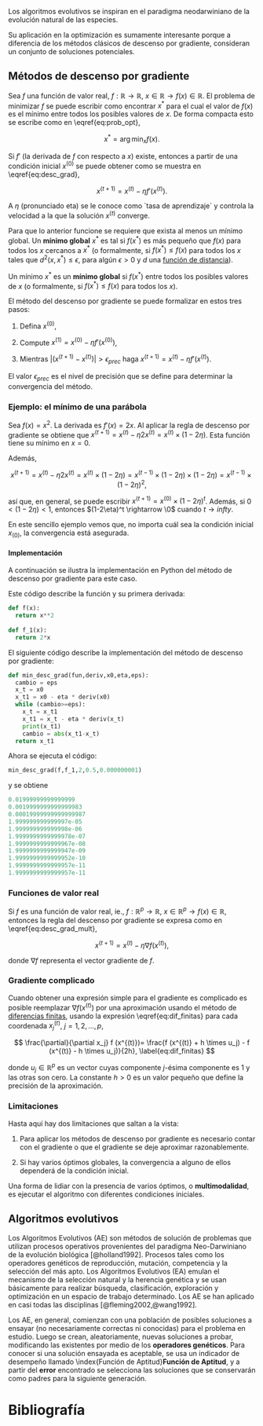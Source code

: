 Los algoritmos evolutivos se inspiran en el paradigma neodarwiniano de la evolución natural de las especies.

Su aplicación en la optimización es sumamente interesante porque a diferencia de los métodos clásicos de descenso por gradiente, consideran un conjunto de soluciones potenciales.

## Métodos de descenso por gradiente

Sea $f$ una función de valor real, $f: \mathbb R \rightarrow \mathbb R$, $x \in \mathbb{R} \rightarrow f(x) \in \mathbb{R}$. El problema de minimizar $f$ se puede escribir como encontrar $x^*$ para el cual el valor de $f(x)$ es el mínimo entre todos los posibles valores de $x$. De forma compacta esto se escribe como en \eqref{eq:prob_opt},


$$
  x^* = \arg \min_{x} f(x).
 \label{eq:prob_opt}
$$

Si $f'$ (la derivada de $f$ con respecto a $x$) existe, entonces a partir de una condición inicial $x^{(0)}$ se puede obtener como se muestra en \eqref{eq:desc_grad},

$$
  x^{(t+1)}=x^{(t)} - \eta f'(x^{(t)}).
 \label{eq:desc_grad}
$$

A $\eta$ (pronunciado eta) se le conoce como \`tasa de aprendizaje\` y controla la velocidad a la que la solución $x^{(t)}$ converge.

Para que lo anterior funcione se requiere que exista al menos un mínimo global. Un **mínimo global** $x^{*}$ es tal si $f(x^{*})$ es más pequeño que $f(x)$ para todos los $x$ cercanos a $x^{*}$ (o formalmente, si $f(x^{*}) \leq f(x)$ para todos los $x$ tales que $d^{2}(x,x^{*}) \leq \epsilon$, para algún $\epsilon > 0$ y $d$ una [función de distancia](https://en.wikipedia.org/wiki/Distance#:~:text=A%20metric%20or%20distance%20function,distinct%20objects%20is%20always%20positive.)).

Un mínimo $x^*$ es un **mínimo global** si $f(x^{*})$ entre todos los posibles valores de $x$ (o formalmente, si $f(x^{*}) \leq f(x)$ para todos los $x$).

El método del descenso por gradiente se puede formalizar en estos tres pasos:

1. Defina $x^{(0)}$,

2. Compute $x^{(1)}=x^{(0)} - \eta f'(x^{(0)})$,

3. Mientras $|(x^{(t+1)}-x^{(t)})|>\epsilon_{prec}$ haga $x^{(t+1)}=x^{(t)} - \eta f'(x^{(t)})$.

El valor $\epsilon_{prec}$ es el nivel de precisión que se define para determinar la convergencia del método.

### Ejemplo: el mínimo de una parábola

Sea $f(x)=x^2$. La derivada es $f'(x)=2x$. Al aplicar la regla de descenso por gradiente  se obtiene que $x^{(t+1)}=x^{(t)} - \eta 2x^{(t)}=x^{(t)}\times (1-2\eta)$. Esta función tiene su mínimo en $x=0$.

Además, 

$$
x^{(t+1)}=x^{(t)} - \eta 2x^{(t)}=x^{(t)}\times (1-2\eta) = x^{(t-1)}\times (1-2\eta) \times (1-2\eta) = x^{(t-1)}\times (1-2\eta)^2,
$$

así que, en general, se puede escribir $x^{(t+1)}=x^{(0)}\times (1-2\eta)^t$. Además, si $0<(1-2\eta)<1$, entonces $(1-2\eta)^t \rightarrow \0$ cuando $t \rightarrow infty$.

En este sencillo ejemplo vemos que, no importa cuál sea la condición inicial $x_{(0)}$, la convergencia está asegurada.

#### Implementación

A continuación se ilustra la implementación en Python del método de descenso por gradiente para este caso.

Este código describe la función y su primera derivada:

```python
def f(x):
  return x**2
  
def f_1(x):
  return 2*x
```

El siguiente código describe la implementación del método de descenso por gradiente:

```python
def min_desc_grad(fun,deriv,x0,eta,eps):
  cambio = eps
  x_t = x0
  x_t1 = x0 - eta * deriv(x0)
  while (cambio>=eps):
    x_t = x_t1
    x_t1 = x_t - eta * deriv(x_t)
    print(x_t1)
    cambio = abs(x_t1-x_t)
  return x_t1
```

Ahora se ejecuta el código:

```python
min_desc_grad(f,f_1,2,0.5,0.000000001)
```

y se obtiene


```python
0.01999999999999999
0.0019999999999999983
0.00019999999999999987
1.999999999999997e-05
1.999999999999998e-06
1.9999999999999978e-07
1.9999999999999967e-08
1.9999999999999947e-09
1.9999999999999952e-10
1.9999999999999957e-11
1.9999999999999957e-11
```

### Funciones de valor real

Si $f$ es una función de valor real, ie., $f: \mathbb R^p \rightarrow \mathbb R$, $x \in \mathbb{R}^p \rightarrow f(x) \in \mathbb{R}$, entonces la regla del descenso por gradiente se expresa como en \eqref{eq:desc_grad_mult},


$$
  x^{(t+1)}=x^{(t)} - \eta \nabla f (x^{(t)}),
 \label{eq:desc_grad_mult}
$$

donde $\nabla f$ representa el vector gradiente de $f$.

### Gradiente complicado

Cuando obtener una expresión simple para el gradiente es complicado es posible reemplazar $\nabla f (x^{(t)})$ por una aproximación usando el método de [diferencias finitas](https://en.wikipedia.org/wiki/Finite_difference), usando la expresión \eqref{eq:dif_finitas} para cada coordenada $x_{j}^{(t)}$, $j=1,2,\ldots,p$,

$$
  \frac{\partial}{\partial x_j} f (x^{(t)})= \frac{f (x^{(t)} + h \times u_j) - f (x^{(t)} - h \times u_j)}{2h},
 \label{eq:dif_finitas}
$$

donde $u_j \in \mathbb{R}^p$ es un vector cuyas componente $j$-ésima componente es 1 y las otras son cero. La constante $h>0$ es un valor pequeño que define la precisión de la aproximación.


### Limitaciones

Hasta aquí hay dos limitaciones que saltan a la vista:

1. Para aplicar los métodos de descenso por gradiente es necesario contar con el gradiente o que el gradiente se deje aproximar razonablemente.

2. Si hay varios óptimos globales, la convergencia a alguno de ellos dependerá de la condición inicial.

Una forma de lidiar con la presencia de varios óptimos, o **multimodalidad**, es ejecutar el algoritmo con diferentes condiciones iniciales.


## Algoritmos evolutivos

Los Algoritmos Evolutivos (AE) son métodos de solución de problemas que utilizan procesos operativos provenientes del paradigma Neo-Darwiniano de la evolución biológica [@holland1992]. Procesos tales como los operadores genéticos de reproducción, mutación, competencia y la selección del más apto. Los Algoritmos Evolutivos (EA) emulan el mecanismo de la selección natural y la herencia genética y se usan básicamente para realizar búsqueda, clasificación, exploración y optimización en un espacio de trabajo determinado.  Los AE se han aplicado en casi todas las disciplinas [@fleming2002,@wang1992]. 

Los AE, en general, comienzan con una población de posibles soluciones a ensayar (no necesariamente correctas ni conocidas) para el problema en estudio.  Luego se crean, aleatoriamente, nuevas soluciones a probar, modificando las existentes por medio de los **operadores genéticos**.  Para conocer si una solución ensayada es aceptable, se usa un indicador de desempeño llamado \index{Función de Aptitud}**Función de Aptitud**, y a partir del **error** encontrado se selecciona las soluciones que se conservarán como padres para la siguiente generación.


# Bibliografía
